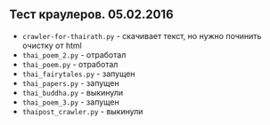 ## Тест краулеров. 05.02.2016

* ``crawler-for-thairath.py`` - скачивает текст, но нужно починить очистку от html
* ``thai_poem_2.py`` - отработал
* ``thai_poem.py`` - отработал
* ``thai_fairytales.py`` - запущен
* ``thai_papers.py`` - запущен
* ``thai_buddha.py`` - выкинули
* ``thai_poem_3.py`` - запущен
* ``thaipost_crawler.py`` - выкинули
